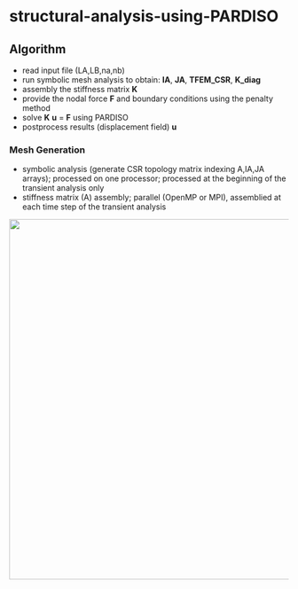 
# structural-analysis-using-PARDISO

## Algorithm
 - read input file (LA,LB,na,nb)
 - run symbolic mesh analysis to obtain: **IA**, **JA**, **TFEM_CSR**, **K_diag**
 - assembly the stiffness matrix **K**
 - provide the nodal force **F** and boundary conditions using the penalty method
 - solve **K** **u** = **F** using PARDISO
 - postprocess results (displacement field) **u**


### Mesh Generation
- symbolic analysis (generate CSR topology matrix indexing A,IA,JA arrays); processed on one processor; processed at the beginning of the transient analysis only
- stiffness matrix (A) assembly; parallel (OpenMP or MPI), assemblied at each time step of the transient analysis

<p align="center">
    <img src="https://github.com/MikulaJakub/structural-analysis-using-PARDISO/blob/master/Figures/numbering_3D.png" width="650"/>
</p>


